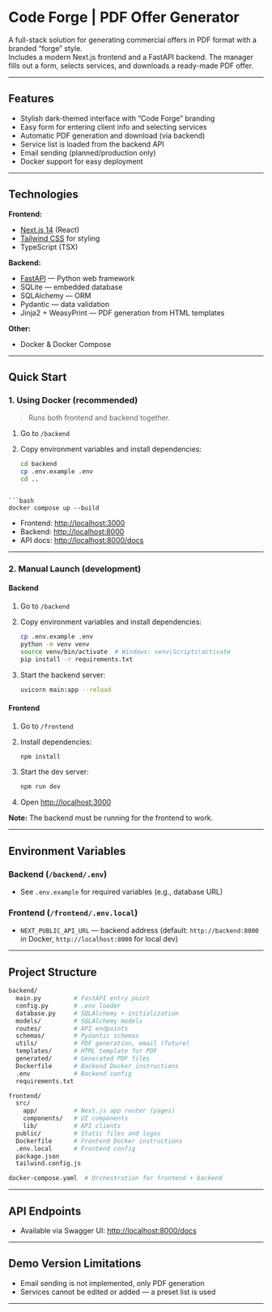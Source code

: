 # Code Forge | PDF Offer Generator

A full-stack solution for generating commercial offers in PDF format with a branded “forge” style.  
Includes a modern Next.js frontend and a FastAPI backend. The manager fills out a form, selects services, and downloads a ready-made PDF offer.

---

## Features

- Stylish dark-themed interface with “Code Forge” branding
- Easy form for entering client info and selecting services
- Automatic PDF generation and download (via backend)
- Service list is loaded from the backend API
- Email sending (planned/production only)
- Docker support for easy deployment

---

## Technologies

**Frontend:**
- [Next.js 14](https://nextjs.org/) (React)
- [Tailwind CSS](https://tailwindcss.com/) for styling
- TypeScript (TSX)

**Backend:**
- [FastAPI](https://fastapi.tiangolo.com/) — Python web framework
- SQLite — embedded database
- SQLAlchemy — ORM
- Pydantic — data validation
- Jinja2 + WeasyPrint — PDF generation from HTML templates

**Other:**
- Docker & Docker Compose

---

## Quick Start

### 1. Using Docker (recommended)

> Runs both frontend and backend together.
1. Go to `/backend`  
2. Copy environment variables and install dependencies:

    ```bash
    cd backend
    cp .env.example .env
    cd ..
```

```bash
docker compose up --build
```

- Frontend: [http://localhost:3000](http://localhost:3000)
- Backend: [http://localhost:8000](http://localhost:8000)
- API docs: [http://localhost:8000/docs](http://localhost:8000/docs)

---

### 2. Manual Launch (development)

#### Backend

1. Go to `/backend`  
2. Copy environment variables and install dependencies:

    ```bash
    cp .env.example .env
    python -m venv venv
    source venv/bin/activate  # Windows: venv\Scripts\activate
    pip install -r requirements.txt
    ```

3. Start the backend server:

    ```bash
    uvicorn main:app --reload
    ```

#### Frontend

1. Go to `/frontend`  
2. Install dependencies:

    ```bash
    npm install
    ```

3. Start the dev server:

    ```bash
    npm run dev
    ```

4. Open [http://localhost:3000](http://localhost:3000)

**Note:** The backend must be running for the frontend to work.

---

## Environment Variables

### Backend (`/backend/.env`)
- See `.env.example` for required variables (e.g., database URL)

### Frontend (`/frontend/.env.local`)
- `NEXT_PUBLIC_API_URL` — backend address (default: `http://backend:8000` in Docker, `http://localhost:8000` for local dev)

---

## Project Structure

```bash
backend/
  main.py         # FastAPI entry point
  config.py       # .env loader
  database.py     # SQLAlchemy + initialization
  models/         # SQLAlchemy models
  routes/         # API endpoints
  schemas/        # Pydantic schemas
  utils/          # PDF generation, email (future)
  templates/      # HTML template for PDF
  generated/      # Generated PDF files
  Dockerfile      # Backend Docker instructions
  .env            # Backend config
  requirements.txt

frontend/
  src/
    app/          # Next.js app router (pages)
    components/   # UI components
    lib/          # API clients
  public/         # Static files and logos
  Dockerfile      # Frontend Docker instructions
  .env.local      # Frontend config
  package.json
  tailwind.config.js

docker-compose.yaml  # Orchestration for frontend + backend
```

---

## API Endpoints

- Available via Swagger UI: [http://localhost:8000/docs](http://localhost:8000/docs)

---

## Demo Version Limitations

- Email sending is not implemented, only PDF generation
- Services cannot be edited or added — a preset list is used

---